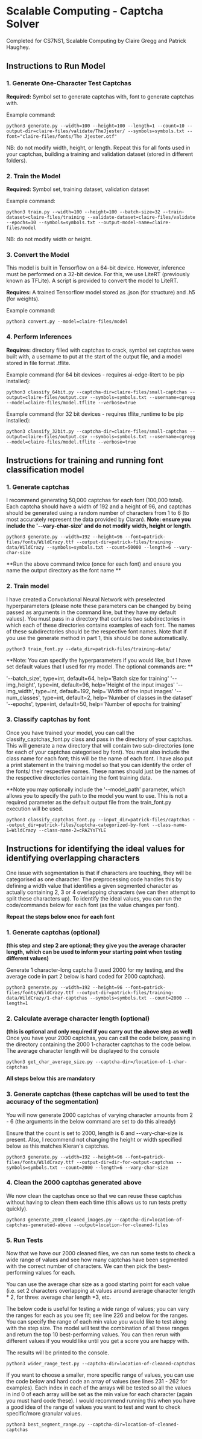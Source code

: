 # Scalable Computing - Captcha Solver
Completed for CS7NS1, Scalable Computing by Claire Gregg and Patrick Haughey.

## Instructions to Run Model

### 1. Generate One-Character Test Captchas 

**Required:** Symbol set to generate captchas with, font to generate captchas with. 

Example command:
```
python3 generate.py --width=100 --height=100 --length=1 --count=10 --output-dir=claire-files/validate/TheJjester/ --symbols=symbols.txt --font="claire-files/fonts/The Jjester.otf"
```

NB: do not modify width, height, or length. Repeat this for all fonts used in your captchas, building a training and validation dataset (stored in different folders).

### 2. Train the Model

**Required:** Symbol set, training dataset, validation dataset

Example command:
```
python3 train.py --width=100 --height=100 --batch-size=32 --train-dataset=claire-files/training --validate-dataset=claire-files/validate --epochs=10 --symbols=symbols.txt --output-model-name=claire-files/model
```

NB: do not modify width or height.

### 3. Convert the Model

This model is built in Tensorflow on a 64-bit device. However, inference must be performed on a 32-bit device. For this, we use LiteRT (previously known as TFLite). A script is provided to convert the model to LiteRT.

**Requires:** A trained Tensorflow model stored as .json (for structure) and .h5 (for weights).

Example command:
```
python3 convert.py --model=claire-files/model
```

### 4. Perform Inferences

**Requires:** directory filled with captchas to crack, symbol set captchas were built with, a username to put at the start of the output file, and a model stored in file format .tflite.

Example command (for 64 bit devices - requires ai-edge-litert to be pip installed):
```
python3 classify_64bit.py --captcha-dir=claire-files/small-captchas --output=claire-files/output.csv --symbols=symbols.txt --username=cgregg --model=claire-files/model.tflite --verbose=true
```

Example command (for 32 bit devices - requires tflite_runtime to be pip installed):
```
python3 classify_32bit.py --captcha-dir=claire-files/small-captchas --output=claire-files/output.csv --symbols=symbols.txt --username=cgregg --model=claire-files/model.tflite --verbose=true
```

## Instructions for training and running font classification model

### 1. Generate captchas
I recommend generating 50,000 captchas for each font (100,000 total). Each captcha should have a width of 192 and a height of 96, and captchas should be generated using a random number of characters from 1 to 6 (to most accurately represent the data provided by Ciaran). **Note: ensure you include the '--vary-char-size' and do not modify width, height or length.**
```
python3 generate.py --width=192 --height=96 --font=patrick-files/fonts/WildCrazy.ttf --output-dir=patrick-files/training-data/WildCrazy --symbols=symbols.txt --count=50000 --length=6 --vary-char-size
```
**Run the above command twice (once for each font) and ensure you name the output directory as the font name **

### 2. Train model
I have created a Convolutional Neural Network with preselected hyperparameters (please note these parameters can be changed by being passed as arguments in the command line, but they have my default values). You must pass in a directory that contains two subdirectories in which each of these directories contains examples of each font. The names of these subdirectories should be the respective font names. Note that if you use the generate method in part 1, this should be done automatically. 

```
python3 train_font.py --data_dir=patrick-files/training-data/ 
```
**Note: You can specify the hyperparameters if you would like, but I have set default values that I used for my model. The optional commands are: **

'--batch_size', type=int, default=64, help='Batch size for training'
'--img_height', type=int, default=96, help='Height of the input images'
'--img_width', type=int, default=192, help='Width of the input images'
'--num_classes', type=int, default=2, help='Number of classes in the dataset'
'--epochs', type=int, default=50, help='Number of epochs for training'


### 3. Classify captchas by font 
Once you have trained your model, you can call the classify_captchas_font.py class and pass in the directory of your captchas. This will generate a new directory that will contain two sub-directories (one for each of your captchas categorised by font). You must also include the class name for each font; this will be the name of each font. I have also put a print statement in the training model so that you can identify the order of the fonts/ their respective names. These names should just be the names of the respective directories containing the font training data.  

**Note you may optionally include the '--model_path' parameter, which allows you to specify the path to the model you want to use. This is not a required parameter as the default output file from the train_font.py execution will be used. 

```
python3 classify_captchas_font.py --input_dir=patrick-files/captchas --output_dir=patrick-files/captcha-categorized-by-font --class-name-1=WildCrazy --class-name-2=cRAZYsTYLE
```




## Instructions for identifying the ideal values for identifying overlapping characters
One issue with segmentation is that if characters are touching, they will be categorised as one character. The preprocessing code handles this by defining a width value that identifies a given segmented character as actually containing 2, 3 or 4 overlapping characters (we can then attempt to split these characters up). To identify the ideal values, you can run the code/commands below for each font (as the value changes per font).

**Repeat the steps below once for each font**

### 1. Generate captchas (optional)
**(this step and step 2 are optional; they give you the average character length, which can be used to inform your starting point when testing different values)**

Generate 1 character-long captcha (I used 2000 for my testing, and the average code in part 2 below is hard coded for 2000 captchas). 
```
python3 generate.py --width=192 --height=96 --font=patrick-files/fonts/WildCrazy.ttf --output-dir=patrick-files/training-data/WildCrazy/1-char-captchas --symbols=symbols.txt --count=2000 --length=1
```

### 2. Calculate average character length (optional)
**(this is optional and only required if you carry out the above step as well)**
Once you have your 2000 captchas, you can call the code below, passing in the directory containing the 2000 1-character captchas to the code below. The average character length will be displayed to the console
```
python3 get_char_average_size.py --captcha-dir=/location-of-1-char-captchas
```
**All steps below this are mandatory**

### 3. Generate captchas (these captchas will be used to test the accuracy of the segmentation)
You will now generate 2000 captchas of varying character amounts from 2 - 6 (the arguments in the below command are set to do this already)

Ensure that the count is set to 2000, length is 6 and --vary-char-size is present. Also, I recommend not changing the height or width specified below as this matches Kieran's captchas.
```
python3 generate.py --width=192 --height=96 --font=patrick-files/fonts/WildCrazy.ttf --output-dir=dir-for-output-captchas --symbols=symbols.txt --count=2000 --length=6 --vary-char-size
```

### 4. Clean the 2000 captchas generated above
We now clean the captchas once so that we can reuse these captchas without having to clean them each time (this allows us to run tests pretty quickly).
```
python3 generate_2000_cleaned_images.py --captcha-dir=location-of-captchas-generated-above --output=location-for-cleaned-files
```

### 5. Run Tests
Now that we have our 2000 cleaned files, we can run some tests to check a wide range of values and see how many captchas have been segmented with the correct number of characters. We can then pick the best-performing values for each. 

You can use the average char size as a good starting point for each value (i.e. set 2 characters overlapping at values around average character length * 2, for three: average char length *3, etc.

The below code is useful for testing a wide range of values; you can vary the ranges for each as you see fit; see line 226 and below for the ranges. You can specify the range of each min value you would like to test along with the step size. The model will test the combination of all these ranges and return the top 10 best-performing values. You can then rerun with different values if you would like until you get a score you are happy with. 

The results will be printed to the console.

```
python3 wider_range_test.py --captcha-dir=location-of-cleaned-captchas
```




If you want to choose a smaller, more specific range of values, you can use the code below and hard code an array of values (see lines 231 - 262 for examples). Each index in each of the arrays will be tested so all the values in ind 0 of each array will be set as the min value for each character (again you must hard code these). I would recommend running this when you have a good idea of the range of values you want to test and want to check specific/more granular values. 

```
python3 best_segment_range.py --captcha-dir=location-of-cleaned-captchas
```











